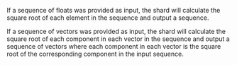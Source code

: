 If a sequence of floats was provided as input, the shard will calculate the square root of each element in the sequence and output a sequence.

If a sequence of vectors was provided as input, the shard will calculate the square root of each component in each vector in the sequence and output a sequence of vectors where each component in each vector is the square root of the corresponding component in the input sequence.
